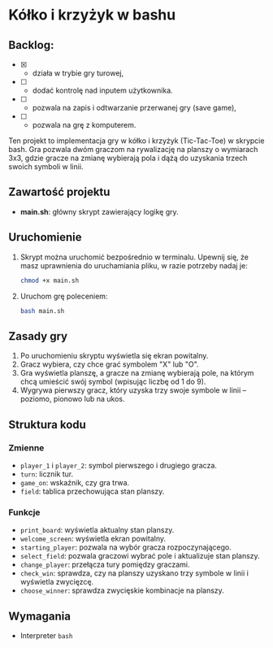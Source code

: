 # Kółko i krzyżyk w bashu

## Backlog:
- [x] - działa w trybie gry turowej,
- [ ] - dodać kontrolę nad inputem użytkownika.
- [ ] - pozwala na zapis i odtwarzanie przerwanej gry (save game),
- [ ] - pozwala na grę z komputerem.

Ten projekt to implementacja gry w kółko i krzyżyk (Tic-Tac-Toe) w skrypcie bash. Gra pozwala dwóm graczom na rywalizację na planszy o wymiarach 3x3, gdzie gracze na zmianę wybierają pola i dążą do uzyskania trzech swoich symboli w linii.

## Zawartość projektu

- **main.sh**: główny skrypt zawierający logikę gry.

## Uruchomienie

1. Skrypt można uruchomić bezpośrednio w terminalu. Upewnij się, że masz uprawnienia do uruchamiania pliku, w razie potrzeby nadaj je:

    ```bash
    chmod +x main.sh
    ```

2. Uruchom grę poleceniem:

    ```bash
    bash main.sh
    ```

## Zasady gry

1. Po uruchomieniu skryptu wyświetla się ekran powitalny.
2. Gracz wybiera, czy chce grać symbolem "X" lub "O".
3. Gra wyświetla planszę, a gracze na zmianę wybierają pole, na którym chcą umieścić swój symbol (wpisując liczbę od 1 do 9).
4. Wygrywa pierwszy gracz, który uzyska trzy swoje symbole w linii – poziomo, pionowo lub na ukos.

## Struktura kodu

### Zmienne
- `player_1` i `player_2`: symbol pierwszego i drugiego gracza.
- `turn`: licznik tur.
- `game_on`: wskaźnik, czy gra trwa.
- `field`: tablica przechowująca stan planszy.

### Funkcje

- `print_board`: wyświetla aktualny stan planszy.
- `welcome_screen`: wyświetla ekran powitalny.
- `starting_player`: pozwala na wybór gracza rozpoczynającego.
- `select_field`: pozwala graczowi wybrać pole i aktualizuje stan planszy.
- `change_player`: przełącza tury pomiędzy graczami.
- `check_win`: sprawdza, czy na planszy uzyskano trzy symbole w linii i wyświetla zwycięzcę.
- `choose_winner`: sprawdza zwycięskie kombinacje na planszy.

## Wymagania

- Interpreter `bash`
